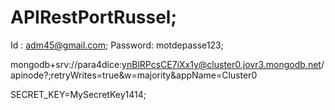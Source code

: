 # APIRestPortRussel;

Id : adm45@gmail.com;
Password: motdepasse123; 

mongodb+srv://para4dice:ynBlRPcsCE7iXx1y@cluster0.jovr3.mongodb.net/apinode?;retryWrites=true&w=majority&appName=Cluster0

SECRET_KEY=MySecretKey1414;
